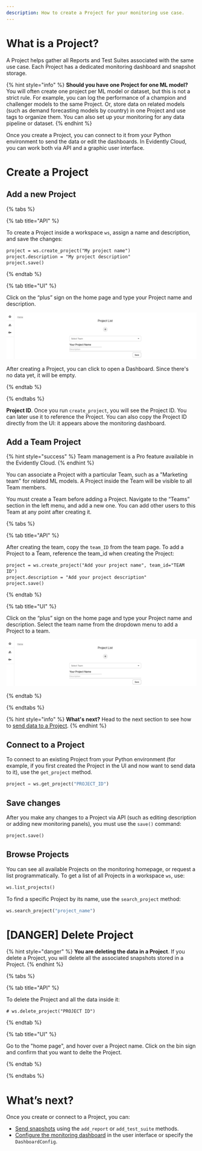 ```yaml
---
description: How to create a Project for your monitoring use case.
---   
```


# What is a Project?

A Project helps gather all Reports and Test Suites associated with the same use case. Each Project has a dedicated monitoring dashboard and snapshot storage.

{% hint style="info" %}
**Should you have one Project for one ML model?** You will often create one project per ML model or dataset, but this is not a strict rule. For example, you can log the performance of a champion and challenger models to the same Project. Or, store data on related models (such as demand forecasting models by country) in one Project and use tags to organize them. You can also set up your monitoring for any data pipeline or dataset.
{% endhint %}

Once you create a Project, you can connect to it from your Python environment to send the data or edit the dashboards. In Evidently Cloud, you can work both via API and a graphic user interface.

# Create a Project

## Add a new Project

{% tabs %}

{% tab title="API" %} 

To create a Project inside a workspace `ws`, assign a name and description, and save the changes:

```
project = ws.create_project("My project name")
project.description = "My project description"
project.save()
```

{% endtab %}

{% tab title="UI" %} 

Click on the “plus” sign on the home page and type your Project name and description.

![](../.gitbook/assets/cloud/add_project_wide-min.png)

After creating a Project, you can click to open a Dashboard. Since there's no data yet, it will be empty. 

{% endtab %}

{% endtabs %}

**Project ID**. Once you run `create_project`, you will see the Project ID. You can later use it to reference the Project. You can also copy the Project ID directly from the UI: it appears above the monitoring dashboard.

## Add a Team Project

{% hint style="success" %}
Team management is a Pro feature available in the Evidently Cloud.
{% endhint %}

You can associate a Project with a particular Team, such as a "Marketing team" for related ML models. A Project inside the Team will be visible to all Team members. 

You must create a Team before adding a Project. Navigate to the “Teams” section in the left menu, and add a new one. You can add other users to this Team at any point after creating it.

{% tabs %}

{% tab title="API" %} 

After creating the team, copy the `team_ID` from the team page. To add a Project to a Team, reference the team_id when creating the Project:

```
project = ws.create_project("Add your project name", team_id="TEAM ID")
project.description = "Add your project description"
project.save()
```

{% endtab %}

{% tab title="UI" %} 

Click on the “plus” sign on the home page and type your Project name and description. Select the team name from the dropdown menu to add a Project to a team.

![](../.gitbook/assets/cloud/add_project_wide-min.png)

{% endtab %}

{% endtabs %}

{% hint style="info" %}
**What's next?** Head to the next section to see how to [send data to a Project](snapshots.md).
{% endhint %}

## Connect to a Project

To connect to an existing Project from your Python environment (for example, if you first created the Project in the UI and now want to send data to it), use the `get_project` method.

```python
project = ws.get_project("PROJECT_ID")
```

## Save changes

After you make any changes to a Project via API (such as editing description or adding new monitoring panels), you must use the `save()` command:

```python
project.save()
```

## Browse Projects

You can see all available Projects on the monitoring homepage, or request a list programmatically. To get a list of all Projects in a workspace `ws`, use:

```python
ws.list_projects()
```

To find a specific Project by its name, use the `search_project` method: 

```python
ws.search_project("project_name")
```

# [DANGER] Delete Project 

{% hint style="danger" %}
**You are deleting the data in a Project**. If you delete a Project, you will delete all the associated snapshots stored in a Project.
{% endhint %}

{% tabs %}

{% tab title="API" %} 

To delete the Project and all the data inside it:

```
# ws.delete_project("PROJECT ID")
```

{% endtab %}

{% tab title="UI" %} 

Go to the "home page", and hover over a Project name. Click on the bin sign and confirm that you want to delte the Project.

{% endtab %}

{% endtabs %}

# What’s next?

Once you create or connect to a Project, you can:
* [Send snapshots](snapshots.md) using the `add_report` or `add_test_suite` methods. 
* [Configure the monitoring dashboard](design_dashboard.md) in the user interface or specify the `DashboardConfig`.

